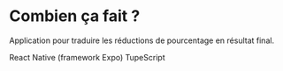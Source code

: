 # Combien ça fait ?

Application pour traduire les réductions de pourcentage en résultat final.

React Native (framework Expo)
TupeScript
